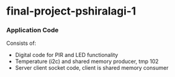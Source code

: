 # final-project-pshiralagi-1

### Application Code

Consists of:
- Digital code for PIR and LED functionality
- Temperature (i2c) and shared memory producer, tmp 102 
- Server client socket code, client is shared memory consumer
